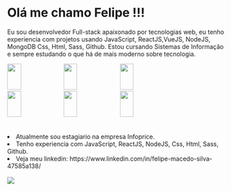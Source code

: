 
<h1>Olá me chamo Felipe !!! </h1>
<p>Eu sou desenvolvedor Full-stack apaixonado por tecnologias web, eu tenho experiencia com projetos usando JavaScript, ReactJS,VueJS, NodeJS, MongoDB Css, Html, Sass, Github. Estou cursando Sistemas de Informação e sempre estudando o que há de mais moderno sobre tecnologia.
</p>
<div class='imagens'display='flex'>
  <img height='60' width='25%' src='https://img.shields.io/badge/HTML-239120?style=for-the-badge&logo=html5&logoColor=white'/>
<img height='60' width='25%' src='https://img.shields.io/badge/CSS3-1572B6?style=for-the-badge&logo=css3&logoColor=white'/>


<img height='60' width='25%' src='https://img.shields.io/badge/JavaScript-F7DF1E?style=for-the-badge&logo=javascript&logoColor=black'/>

<img height='60' width='25%' src='https://img.shields.io/badge/React-20232A?style=for-the-badge&logo=react&logoColor=61DAFB'/>

<img height='60' width='25%' src='https://img.shields.io/badge/Sass-CC6699?style=for-the-badge&logo=sass&logoColor=white'/>
  <img height='60' width='25%' src='https://img.shields.io/badge/node.js-6DA55F?style=for-the-badge&logo=node.js&logoColor=white'/>


</div>

<br>
<br>

<li>Atualmente sou estagiario na empresa Infoprice.</li>
<li>Tenho experiencia com JavaScript, ReactJS, NodeJS, Css, Html, Sass, Github.</li>
<li>Veja meu linkedin: https://www.linkedin.com/in/felipe-macedo-silva-47585a138/</li>
<br>

<img src='https://github-readme-stats.vercel.app/api?username=FelipeMacedo315'>


